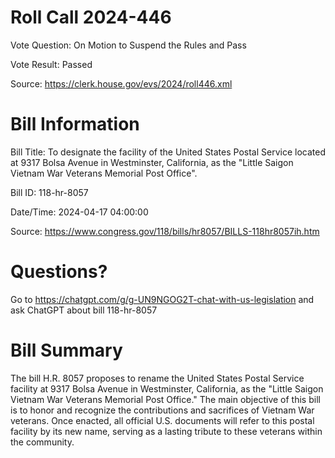 # Roll Call 2024-446

Vote Question: On Motion to Suspend the Rules and Pass

Vote Result: Passed

Source: https://clerk.house.gov/evs/2024/roll446.xml

# Bill Information

Bill Title: To designate the facility of the United States Postal Service located at 9317 Bolsa Avenue in Westminster, California, as the "Little Saigon Vietnam War Veterans Memorial Post Office".

Bill ID: 118-hr-8057

Date/Time: 2024-04-17 04:00:00

Source: https://www.congress.gov/118/bills/hr8057/BILLS-118hr8057ih.htm

# Questions?

Go to https://chatgpt.com/g/g-UN9NGOG2T-chat-with-us-legislation and ask ChatGPT about bill 118-hr-8057

# Bill Summary
The bill H.R. 8057 proposes to rename the United States Postal Service facility at 9317 Bolsa Avenue in Westminster, California, as the "Little Saigon Vietnam War Veterans Memorial Post Office." The main objective of this bill is to honor and recognize the contributions and sacrifices of Vietnam War veterans. Once enacted, all official U.S. documents will refer to this postal facility by its new name, serving as a lasting tribute to these veterans within the community.

